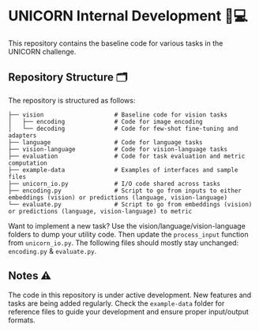 # UNICORN Internal Development 🦄💻

This repository contains the baseline code for various tasks in the UNICORN challenge.

## Repository Structure 🗂️

The repository is structured as follows:
```
├── vision                    # Baseline code for vision tasks
│   ├── encoding              # Code for image encoding
│   └── decoding              # Code for few-shot fine-tuning and adapters
├── language                  # Code for language tasks
├── vision-language           # Code for vision-language tasks
├── evaluation                # Code for task evaluation and metric computation
├── example-data              # Examples of interfaces and sample files
├── unicorn_io.py             # I/O code shared across tasks
├── encoding.py               # Script to go from inputs to either embeddings (vision) or predictions (language, vision-language)
└── evaluate.py               # Script to go from embeddings (vision) or predictions (language, vision-language) to metric
```

Want to implement a new task? Use the vision/language/vision-language folders to dump your utility code.
Then update the `process_input` function from `unicorn_io.py`. 
The following files should mostly stay unchanged: `encoding.py` & `evaluate.py`.

## Notes ⚠️

The code in this repository is under active development. New features and tasks are being added regularly.
Check the ``example-data`` folder for reference files to guide your development and ensure proper input/output formats.
